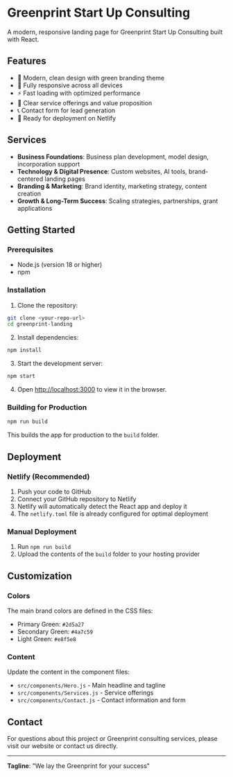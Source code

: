 # Greenprint Start Up Consulting

A modern, responsive landing page for Greenprint Start Up Consulting built with React.

## Features

- 🎨 Modern, clean design with green branding theme
- 📱 Fully responsive across all devices
- ⚡ Fast loading with optimized performance
- 🎯 Clear service offerings and value proposition
- 📞 Contact form for lead generation
- 🚀 Ready for deployment on Netlify

## Services

- **Business Foundations**: Business plan development, model design, incorporation support
- **Technology & Digital Presence**: Custom websites, AI tools, brand-centered landing pages
- **Branding & Marketing**: Brand identity, marketing strategy, content creation
- **Growth & Long-Term Success**: Scaling strategies, partnerships, grant applications

## Getting Started

### Prerequisites

- Node.js (version 18 or higher)
- npm

### Installation

1. Clone the repository:
```bash
git clone <your-repo-url>
cd greenprint-landing
```

2. Install dependencies:
```bash
npm install
```

3. Start the development server:
```bash
npm start
```

4. Open [http://localhost:3000](http://localhost:3000) to view it in the browser.

### Building for Production

```bash
npm run build
```

This builds the app for production to the `build` folder.

## Deployment

### Netlify (Recommended)

1. Push your code to GitHub
2. Connect your GitHub repository to Netlify
3. Netlify will automatically detect the React app and deploy it
4. The `netlify.toml` file is already configured for optimal deployment

### Manual Deployment

1. Run `npm run build`
2. Upload the contents of the `build` folder to your hosting provider

## Customization

### Colors
The main brand colors are defined in the CSS files:
- Primary Green: `#2d5a27`
- Secondary Green: `#4a7c59`
- Light Green: `#e8f5e8`

### Content
Update the content in the component files:
- `src/components/Hero.js` - Main headline and tagline
- `src/components/Services.js` - Service offerings
- `src/components/Contact.js` - Contact information and form

## Contact

For questions about this project or Greenprint consulting services, please visit our website or contact us directly.

---

**Tagline**: "We lay the Greenprint for your success"
